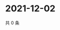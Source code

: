 # 2021-12-02

共 0 条

<!-- BEGIN WEIBO -->
<!-- 最后更新时间 Thu Dec 02 2021 09:55:25 GMT+0800 (China Standard Time) -->

<!-- END WEIBO -->
